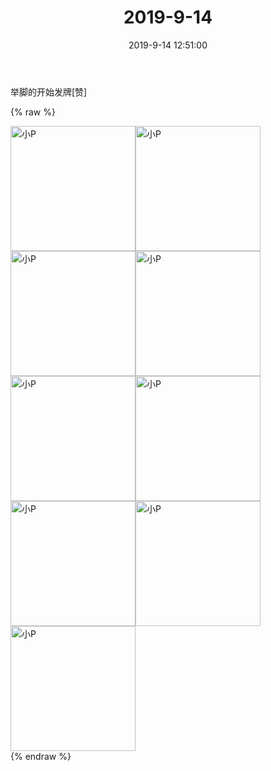 ﻿---
title: "2019-9-14"
date: 2019-9-14 12:51:00
tags: 文字
categories: 妈妈
---
举脚的开始发牌[赞]

{% raw %}
<div style="width:500 px">
<div style="float:left; width:100 px"><img src="/images/WeChat Image_20200211204507.jpg" width="200" alt="小P"></div>
<div style="float:left; width:100 px"><img src="/images/WeChat Image_20200211204516.jpg" width="200" alt="小P"></div>
<div style="float:left; width:100 px"><img src="/images/WeChat Image_20200211204526.jpg" width="200" alt="小P"></div>
<div style="float:left; width:100 px"><img src="/images/WeChat Image_20200211204539.jpg" width="200" alt="小P"></div>
<div style="float:left; width:100 px"><img src="/images/WeChat Image_20200211204548.jpg" width="200" alt="小P"></div>
<div style="float:left; width:100 px"><img src="/images/WeChat Image_20200211204557.jpg" width="200" alt="小P"></div>
<div style="float:left; width:100 px"><img src="/images/WeChat Image_20200211204606.jpg" width="200" alt="小P"></div>
<div style="float:left; width:100 px"><img src="/images/WeChat Image_20200211204615.jpg" width="200" alt="小P"></div>
<div style="float:left; width:100 px"><img src="/images/WeChat Image_20200211204625.jpg" width="200" alt="小P"></div>
<div style="clear:both"></div>
</div>
{% endraw %}